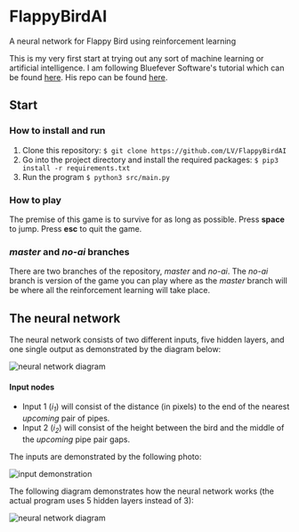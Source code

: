 # FlappyBirdAI
A neural network for Flappy Bird using reinforcement learning

This is my very first start at trying out any sort of machine learning or artificial intelligence. I am following Bluefever Software's tutorial which can be found [here](https://www.youtube.com/playlist?list=PLZ1QII7yudbebDQ1Kiqdh1LNz6PavzptO). His repo can be found [here](https://github.com/bluefeversoft/flappy_learning_pygame/).

## Start

### How to install and run

1. Clone this repository: `$ git clone https://github.com/LV/FlappyBirdAI` 
2. Go into the project directory and install the required packages: `$ pip3 install -r requirements.txt`
3. Run the program `$ python3 src/main.py`

### How to play

The premise of this game is to survive for as long as possible. Press **space** to jump. Press **esc** to quit the game.

### _master_ and _no-ai_ branches 

There are two branches of the repository, _master_ and _no-ai_. The _no-ai_ branch is version of the game you can play where as the _master_ branch will be where all the reinforcement learning will take place.

## The neural network

The neural network consists of two different inputs, five hidden layers, and one single output as demonstrated by the diagram below:

![neural network diagram](https://i.imgur.com/gBoEEi1.png "Neural Network Diagram")

#### Input nodes

- Input 1 (_i<sub>1</sub>_) will consist of the distance (in pixels) to the end of the nearest _upcoming_ pair of pipes.
- Input 2 (_i<sub>2</sub>_) will consist of the height between the bird and the middle of the _upcoming_ pipe pair gaps.

The inputs are demonstrated by the following photo:

![input demonstration](https://i.imgur.com/CGIYk63.png "Input demonstration")

The following diagram demonstrates how the neural network works (the actual program uses 5 hidden layers instead of 3):

![neural network diagram](https://i.imgur.com/BDmD0pa.png)

